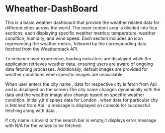 # Wheather-DashBoard


This is a basic weather dashboard  that provide the weather related data for different cities across the world .The main content area is divided into four sections, each displaying specific weather metrics: temperature, weather condition, humidity, and wind speed. Each section includes an icon representing the weather metric, followed by the corresponding data fetched from the Weatherstack API.

To enhance user experience, loading indicators are displayed while the application retrieves weather data, ensuring users are aware of ongoing data fetching processes. Additionally, default images are provided for weather conditions when specific images are unavailable.

When user enters the city name , data for respective city is fetch from Api  and is displayed on the screen.The city name changes dynamically with the data and the weather image also   change based on specific weather condition. Initially,it displays data for London . when data for particular city is fetched from Api , a message is displayed  on console for successful fetching  along with  data .

If city name is invalid or the search bar is empty,it displays error message with N/A for the values to be fetched.
